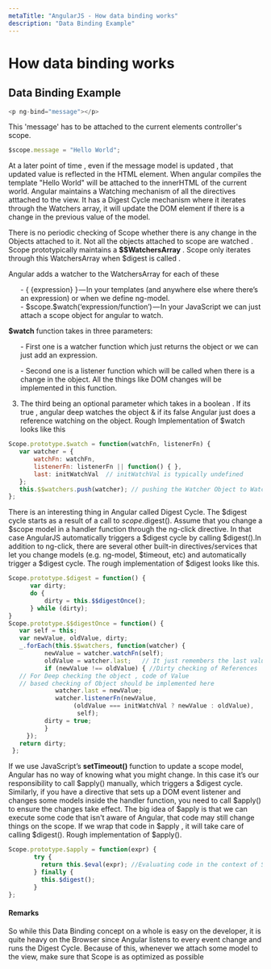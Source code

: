 ```yaml
---
metaTitle: "AngularJS - How data binding works"
description: "Data Binding Example"
---
```


# How data binding works



## Data Binding Example


```js
<p ng-bind="message"></p>

```

This 'message' has to be attached to the current elements controller's scope.

```js
$scope.message = "Hello World";

```

At a later point of time , even if the message model is updated , that updated value is reflected in the HTML element.
When angular compiles the template "Hello World" will be attached to the innerHTML of the current world. Angular maintains a Watching mechanism of all the directives atttached to the view. It has a Digest Cycle mechanism where it iterates through the Watchers array, it will update the DOM element if there is a change in the previous value of the model.

There is no periodic checking of Scope whether there is any change in the Objects attached to it. Not all the objects attached to scope are watched . Scope prototypically maintains a **$$WatchersArray** . Scope only iterates through this WatchersArray when $digest is called .

Angular adds a watcher to the WatchersArray for each of these

> 
<ol>
- { {expression} } — In your templates (and anywhere else where there’s an expression) or when we define ng-model. <br>
- $scope.$watch(‘expression/function’) — In your JavaScript we can just attach a scope object for angular to watch.
</ol>


**$watch** function takes in three parameters:<br>

> 
<ol>
- First one is a watcher function which just returns the object or we can just add an expression. <br>
</ol>


> 
<ol start="2">
- Second one is a listener function which will be called when there is a change in the object. All the things like DOM changes will be implemented in this function.<br>
</ol>


> 
<ol start="3">
<li>The third being an optional parameter which takes in a boolean . If its true , angular deep watches the object & if its false Angular just does a reference watching on the object.
Rough Implementation of $watch looks like this</li>
</ol>


```js
Scope.prototype.$watch = function(watchFn, listenerFn) {
   var watcher = {
       watchFn: watchFn,
       listenerFn: listenerFn || function() { },
       last: initWatchVal  // initWatchVal is typically undefined
   };
   this.$$watchers.push(watcher); // pushing the Watcher Object to Watchers  
};

```

There is an interesting thing in Angular called Digest Cycle. The $digest cycle starts as a result of a call to $scope.$digest(). Assume that you change a $scope model in a handler function through the ng-click directive. In that case AngularJS automatically triggers a $digest cycle by calling $digest().In addition to ng-click, there are several other built-in directives/services that let you change models (e.g. ng-model, $timeout, etc) and automatically trigger a $digest cycle.  The rough implementation of $digest looks like this.

```js
Scope.prototype.$digest = function() {
      var dirty;
      do {
          dirty = this.$$digestOnce();
      } while (dirty);
}
Scope.prototype.$$digestOnce = function() {
   var self = this;
   var newValue, oldValue, dirty;
   _.forEach(this.$$watchers, function(watcher) {
          newValue = watcher.watchFn(self);
          oldValue = watcher.last;   // It just remembers the last value for dirty checking
          if (newValue !== oldValue) { //Dirty checking of References 
   // For Deep checking the object , code of Value     
   // based checking of Object should be implemented here
             watcher.last = newValue;
             watcher.listenerFn(newValue,
                  (oldValue === initWatchVal ? newValue : oldValue),
                   self);
          dirty = true;
          }
     });
   return dirty;
 };

```

If we use JavaScript’s **setTimeout()** function to update a scope model, Angular has no way of knowing what you might change. In this case it’s our responsibility to call $apply() manually, which triggers a $digest cycle. Similarly, if you have a directive that sets up a DOM event listener and changes some models inside the handler function, you need to call $apply() to ensure the changes take effect. The big idea of $apply is that we can execute some code that isn't aware of Angular, that code may still change things on the scope. If we wrap that code in $apply , it will take care of calling $digest(). Rough implementation of $apply().

```js
Scope.prototype.$apply = function(expr) {
       try {
         return this.$eval(expr); //Evaluating code in the context of Scope
       } finally {
         this.$digest();
       }
};

```



#### Remarks


So while this Data Binding concept on a whole is easy on the developer, it is quite heavy on the Browser since Angular listens to every event change and runs the Digest Cycle. Because of this, whenever we attach some model to the view, make sure that Scope is as optimized as possible

